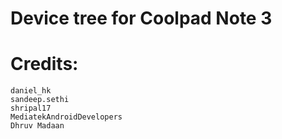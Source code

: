 # Device tree for Coolpad Note 3

# Credits:
	daniel_hk
	sandeep.sethi
	shripal17
	MediatekAndroidDevelopers
	Dhruv Madaan
